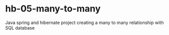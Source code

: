 # hb-05-many-to-many
Java spring and hibernate project creating a many to many relationship with SQL database
